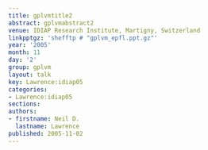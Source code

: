 ```yaml
---
title: gplvmtitle2
abstract: gplvmabstract2
venue: IDIAP Research Institute, Martigny, Switzerland
linkpptgz: 'shefftp # "gplvm_epfl.ppt.gz"'
year: '2005'
month: 11
day: '2'
group: gplvm
layout: talk
key: Lawrence:idiap05
categories:
- Lawrence:idiap05
sections: 
authors:
- firstname: Neil D.
  lastname: Lawrence
published: 2005-11-02
---
```

